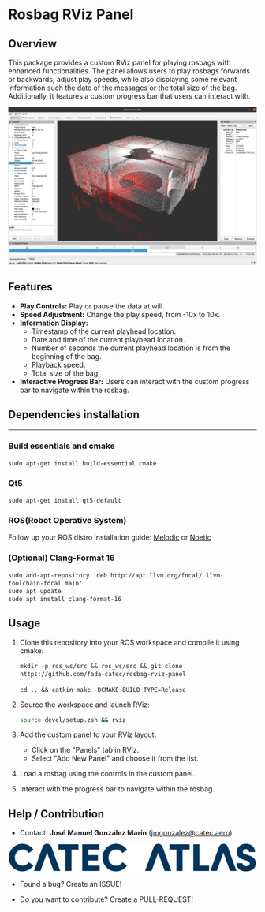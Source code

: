 # Rosbag RViz Panel

## Overview

This package provides a custom RViz panel for playing rosbags with enhanced functionalities. The panel allows users to play rosbags forwards or backwards, adjust play speeds, while also displaying some relevant information such the date of the messages or the total size of the bag. Additionally, it features a custom progress bar that users can interact with.

![Alt Text](docs/rviz_view.png)

## Features

- **Play Controls:** Play or pause the data at will.
- **Speed Adjustment:** Change the play speed, from -10x to 10x.
- **Information Display:**
  - Timestamp of the current playhead location.
  - Date and time of the current playhead location.
  - Number of seconds the current playhead location is from the beginning of the bag.
  - Playback speed.
  - Total size of the bag.
- **Interactive Progress Bar:** Users can interact with the custom progress bar to navigate within the rosbag.


## Dependencies installation

---

### Build essentials and cmake
```
sudo apt-get install build-essential cmake
```

### Qt5
```
sudo apt-get install qt5-default
```

### ROS(Robot Operative System)

Follow up your ROS distro installation guide: [Melodic](http://wiki.ros.org/melodic/Installation/Ubuntu) or [Noetic](http://wiki.ros.org/noetic/Installation/Ubuntu)

### (Optional) Clang-Format 16

```
sudo add-apt-repository 'deb http://apt.llvm.org/focal/ llvm-toolchain-focal main'
sudo apt update
sudo apt install clang-format-16
```

## Usage

1. Clone this repository into your ROS workspace and compile it using cmake:
    ```
    mkdir -p ros_ws/src && ros_ws/src && git clone https://github.com/fada-catec/rosbag-rviz-panel

    cd .. && catkin_make -DCMAKE_BUILD_TYPE=Release
    ```

1. Source the workspace and launch RViz:

    ```bash
    source devel/setup.zsh && rviz
    ```

2. Add the custom panel to your RViz layout:

    - Click on the "Panels" tab in RViz.
    - Select "Add New Panel" and choose it from the list.

3. Load a rosbag using the controls in the custom panel.

4. Interact with the progress bar to navigate within the rosbag.

## Help / Contribution

* Contact: **José Manuel González Marín** (jmgonzalez@catec.aero)

![CATEC](./docs/CATEC-ATLAS.png)

* Found a bug? Create an ISSUE!

* Do you want to contribute? Create a PULL-REQUEST!